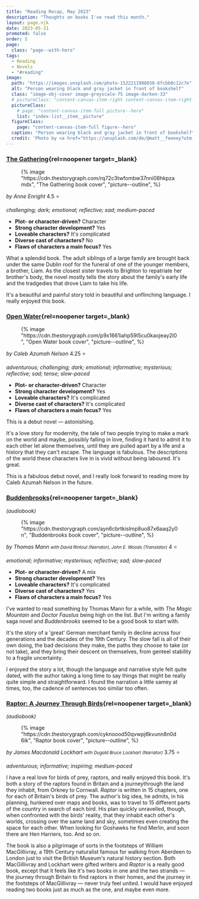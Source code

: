 ```yaml
---
title: "Reading Recap, May 2023"
description: "Thoughts on books I've read this month."
layout: page.njk
date: 2023-05-31
promoted: false
order: 5
page:
  class: "page--with-hero"
tags:
  - Reading
  - Novels
  - "#reading"
image:
  path: "https://images.unsplash.com/photo-1522211988038-6fcbb8c12c7e"
  alt: "Person wearing black and gray jacket in front of bookshelf"
  class: "image-obj-cover image-greyscale-75 image-darken-33"
  # pictureClass: "content-canvas-item-right content-canvas-item-right--span-3"
  pictureClass:
    # page: "content-canvas-item-full picture--hero"
    list: "index-list__item__picture"
  figureClass:
    page: "content-canvas-item-full figure--hero"
  caption: "Person wearing black and gray jacket in front of bookshelf"
  credit: 'Photo by <a href="https://unsplash.com/de/@matt__feeney?utm_source=unsplash&utm_medium=referral&utm_content=creditCopyText">matthew Feeney</a> on <a href="https://unsplash.com/photos/Nwkh-n6l25w?utm_source=unsplash&utm_medium=referral&utm_content=creditCopyText">Unsplash</a>'
---
```


### [The Gathering](https://app.thestorygraph.com/books/cd530645-4fc0-4582-899e-284f79159f19){rel=noopener target=_blank}

<figure class="content-canvas-item-right content-canvas-item-right--span-4 picture--block">
  {% image "https://cdn.thestorygraph.com/rq72c3twfombw37nni08hkpzamdx", "The Gathering book cover", "picture--outline", %}
</figure>

*by Anne Enright*
4.5 ⭐️

*challenging; dark; emotional; reflective; sad; medium-paced*

- **Plot- or character-driven?** Character
- **Strong character development?** Yes
- **Loveable characters?** It's complicated
- **Diverse cast of characters?** No
- **Flaws of characters a main focus?** Yes

What a splendid book. The adult siblings of a large family are brought back under the same Dublin roof for the funeral of one of the younger members, a brother, Liam. As the closest sister travels to Brighton to repatriate her brother's body, the novel mostly tells the story about the family's early life and the tradgedies that drove Liam to take his life.

It's a beautiful and painful story told in beautiful and unflinching language. I really enjoyed this book.

### [Open Water](https://app.thestorygraph.com/books/a23084b2-bdbf-4993-98a8-a1efca4b5bc4){rel=noopener target=_blank}

<figure class="content-canvas-item-right content-canvas-item-right--span-4 picture--block">
  {% image "https://cdn.thestorygraph.com/p9x1661iahp59l5cu0kaojeay2l0", "Open Water book cover", "picture--outline", %}
</figure>

*by Caleb Azumah Nelson*
4.25 ⭐️

*adventurous; challenging; dark; emotional; informative; mysterious; reflective; sad; tense; slow-paced*

- **Plot- or character-driven?** Character
- **Strong character development?** Yes
- **Loveable characters?** It's complicated
- **Diverse cast of characters?** It's complicated
- **Flaws of characters a main focus?** Yes

This is a debut novel — astonishing.

It's a love story for modernity, the tale of two people trying to make a mark on the world and maybe, possibly falling in love, finding it hard to admit it to each other let alone themselves, until they are pulled apart by a life and a history that they can't escape. The language is fabulous. The descriptions of the world these characters live in is vivid without being laboured. It's great.

This is a fabulous debut novel, and I really look forward to reading more by Caleb Azumah Nelson in the future.

### [Buddenbrooks](https://app.thestorygraph.com/books/bc4e2f0d-2c89-4e24-a18b-34894307e2a7){rel=noopener target=_blank}
*(audiobook)*

<figure class="content-canvas-item-right content-canvas-item-right--span-4 picture--block">
  {% image "https://cdn.thestorygraph.com/ayn6cbrtkislmp8uo87x6aaq2y0n", "Buddenbrooks book cover", "picture--outline", %}
</figure>

*by Thomas Mann*
<small>*with David Rintoul (Narrator), John E. Woods (Translator)*</small>
4 ⭐️

*emotional; informative; mysterious; reflective; sad; slow-paced*

- **Plot- or character-driven?** A mix
- **Strong character development?** Yes
- **Loveable characters?** It's complicated
- **Diverse cast of characters?** Yes
- **Flaws of characters a main focus?** Yes

I've wanted to read something by Thomas Mann for a while, with *The Magic Mountain* and *Doctor Faustus* being high on the list. But I'm writing a family saga novel and *Buddenbrooks* seemed to be a good book to start with.

It's the story of a 'great' German merchant family in decline across four generations and the decades of the 19th Century. The slow fall is all of their own doing, the bad decisions they make, the paths they choose to take (or not take), and they bring their descent on themselves, from genteel stability to a fragile uncertainty.

I enjoyed the story a lot, though the language and narrative style felt quite dated, with the author taking a long time to say things that might be really quite simple and straightforward. I found the narration a little samey at times, too, the cadence of sentences too similar too often.

### [Raptor: A Journey Through Birds](https://app.thestorygraph.com/books/a1f093ab-25ad-462e-9537-6786f928606c){rel=noopener target=_blank}
*(audiobook)*

<figure class="content-canvas-item-right content-canvas-item-right--span-4 picture--block">
  {% image "https://cdn.thestorygraph.com/cyknoood50qvwpj6kvunn8n0d6ik", "Raptor book cover", "picture--outline", %}
</figure>

*by James Macdonald Lockhart*
<small>*with Dugald Bruce Lockhart (Narrator)*</small>
3.75 ⭐️

*adventurous; informative; inspiring; medium-paced*

I have a real love for birds of prey, raptors, and really enjoyed this book. It's both a story of the raptors found in Britain and a journeythrough the land they inhabit, from Orkney to Cornwall. *Raptor* is written in 15 chapters, one for each of Britain's birds of prey. The author's big idea, he admits, in his planning, hunkered over maps and books, was to travel to 15 different parts of the country in search of each bird. His plan quickly unravelled, though, when confronted with the birds' reality, that they inhabit each other's worlds, crossing over the same land and sky, sometimes even creating the space for each other. When looking for Goshawks he find Merlin, and soon there are Hen Harriers, too. And so on.

The book is also a pilgrimage of sorts in the footsteps of William MacGillivray, a 19th Century naturalist famous for walking from Aberdeen to London just to visit the British Museum's natural history section. Both MacGillivray and Lockhart were gifted writers and *Raptor* is a really good book, except that it feels like it's two books in one and the two strands — the journey through Britain to find raptors in their homes, and the journey in the footsteps of MacGillivray — never truly feel united. I would have enjoyed reading two books just as much as the one, and maybe even more.
